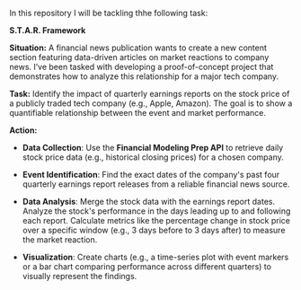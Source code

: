 In this repository I will be tackling thhe following task: 

**S.T.A.R. Framework**

**Situation:** A financial news publication wants to create a new content section featuring data-driven articles on market reactions to company news. I’ve been tasked with developing a proof-of-concept project that demonstrates how to analyze this relationship for a major tech company.

**Task:** Identify the impact of quarterly earnings reports on the stock price of a publicly traded tech company (e.g., Apple, Amazon). The goal is to show a quantifiable relationship between the event and market performance.


**Action:**

- **Data Collection**: Use the **Financial Modeling Prep API** to retrieve daily stock price data (e.g., historical closing prices) for a chosen company.
  
- **Event Identification**: Find the exact dates of the company's past four quarterly earnings report releases from a reliable financial news source.
  
- **Data Analysis**: Merge the stock data with the earnings report dates. Analyze the stock's performance in the days leading up to and following each report. Calculate metrics like the percentage change in stock price over a specific window (e.g., 3 days before to 3 days after) to measure the market reaction.
  
- **Visualization**: Create charts (e.g., a time-series plot with event markers or a bar chart comparing performance across different quarters) to visually represent the findings.